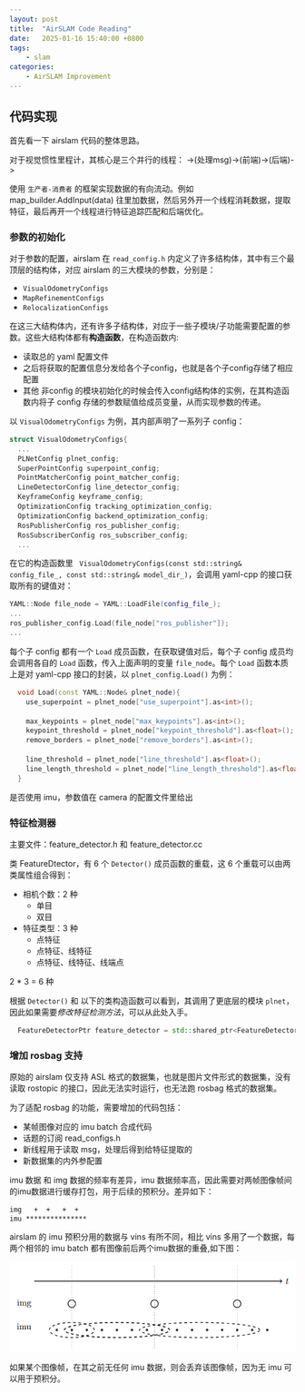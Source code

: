 ```yaml
---
layout: post
title:  "AirSLAM Code Reading" 
date:   2025-01-16 15:40:00 +0800
tags: 
    - slam
categories:
    - AirSLAM Improvement
---
```


## 代码实现

首先看一下 airslam 代码的整体思路。

对于视觉惯性里程计，其核心是三个并行的线程：
->(处理msg)->(前端)->(后端)->

使用 `生产者-消费者` 的框架实现数据的有向流动。例如 map_builder.AddInput(data) 往里加数据，然后另外开一个线程消耗数据，提取特征，最后再开一个线程进行特征追踪匹配和后端优化。


### 参数的初始化

对于参数的配置，airslam 在 `read_config.h` 内定义了许多结构体，其中有三个最顶层的结构体，对应 airslam 的三大模块的参数，分别是：
- `VisualOdometryConfigs`
- `MapRefinementConfigs`
- `RelocalizationConfigs`

在这三大结构体内，还有许多子结构体，对应于一些子模块/子功能需要配置的参数。这些大结构体都有**构造函数**，在构造函数内:
- 读取总的 yaml 配置文件
- 之后将获取的配置信息分发给各个子config，也就是各个子config存储了相应配置
- 其他 非config 的模块初始化的时候会传入config结构体的实例，在其构造函数内将子 config 存储的参数赋值给成员变量，从而实现参数的传递。

以 `VisualOdometryConfigs` 为例，其内部声明了一系列子 config：
```c++
struct VisualOdometryConfigs{
  ...
  PLNetConfig plnet_config;
  SuperPointConfig superpoint_config;
  PointMatcherConfig point_matcher_config;
  LineDetectorConfig line_detector_config;
  KeyframeConfig keyframe_config;
  OptimizationConfig tracking_optimization_config;
  OptimizationConfig backend_optimization_config;
  RosPublisherConfig ros_publisher_config;
  RosSubscriberConfig ros_subscriber_config;    
  ...
```
在它的构造函数里 ` VisualOdometryConfigs(const std::string& config_file_, const std::string& model_dir_)`，会调用 yaml-cpp 的接口获取所有的键值对：
```c++
YAML::Node file_node = YAML::LoadFile(config_file_);
...
ros_publisher_config.Load(file_node["ros_publisher"]);
...
```

每个子 config 都有一个 `Load` 成员函数，在获取键值对后，每个子 config 成员均会调用各自的 `Load` 函数，传入上面声明的变量 `file_node`。每个 `Load` 函数本质上是对 yaml-cpp 接口的封装，以 `plnet_config.Load()` 为例：
```c++
  void Load(const YAML::Node& plnet_node){
    use_superpoint = plnet_node["use_superpoint"].as<int>();

    max_keypoints = plnet_node["max_keypoints"].as<int>();
    keypoint_threshold = plnet_node["keypoint_threshold"].as<float>();
    remove_borders = plnet_node["remove_borders"].as<int>();

    line_threshold = plnet_node["line_threshold"].as<float>();
    line_length_threshold = plnet_node["line_length_threshold"].as<float>();
  }
```

是否使用 imu，参数值在 camera 的配置文件里给出



### 特征检测器

主要文件：feature_detector.h 和 feature_detector.cc

类 FeatureDtector，有 6 个 `Detector()` 成员函数的重载，这 6 个重载可以由两类属性组合得到：
- 相机个数：2 种
  - 单目
  - 双目
- 特征类型：3 种
  - 点特征
  - 点特征、线特征
  - 点特征、线特征、线端点

2 * 3 = 6 种

根据 `Detector()` 和 以下的类构造函数可以看到，其调用了更底层的模块 `plnet`，因此如果需要*修改特征检测方法*，可以从此处入手。

```c++
  FeatureDetectorPtr feature_detector = std::shared_ptr<FeatureDetector>(new FeatureDetector(plnet_config));
```


### 增加 rosbag 支持

原始的 airslam 仅支持 ASL 格式的数据集，也就是图片文件形式的数据集，没有读取 rostopic 的接口，因此无法实时运行，也无法跑 rosbag 格式的数据集。

为了适配 rosbag 的功能，需要增加的代码包括：
- 某帧图像对应的 imu batch 合成代码
- 话题的订阅 read_configs.h
- 新线程用于读取 msg，处理后得到给特征提取的
- 新数据集的内外参配置

imu 数据 和 img 数据的频率有差异，imu 数据频率高，因此需要对两帧图像帧间的imu数据进行缓存打包，用于后续的预积分。差异如下：
```
img	  +  +   +  +
imu	***************
```

airslam 的 imu 预积分用的数据与 vins 有所不同，相比 vins 多用了一个数据，每两个相邻的 imu batch 都有图像前后两个imu数据的重叠,如下图：

![imu_batch](/assets/2024-09-01-airslam/imu_batch.png)

如果某个图像帧，在其之前无任何 imu 数据，则会丢弃该图像帧，因为无 imu 可以用于预积分。


